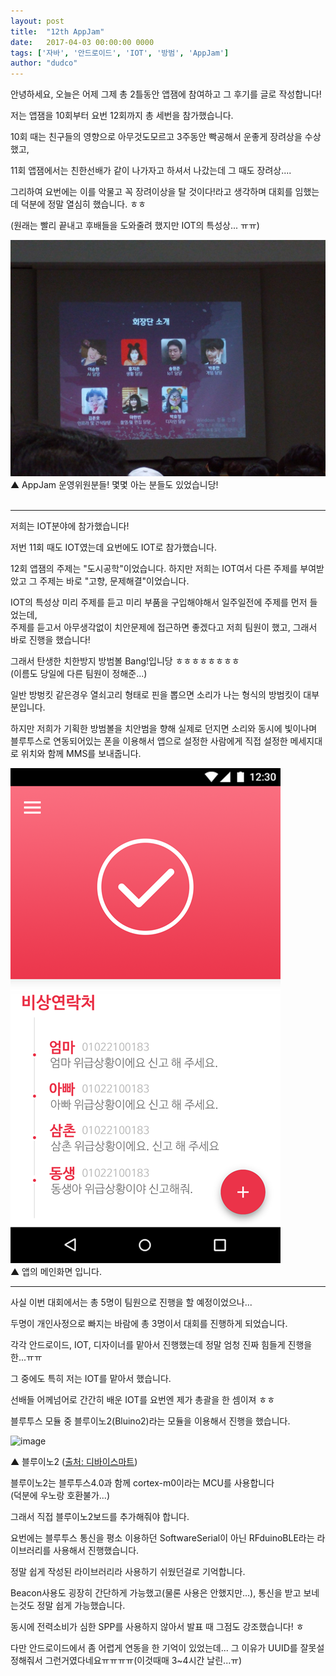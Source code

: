 ```yaml
---
layout: post
title:  "12th AppJam"
date:   2017-04-03 00:00:00 0000
tags: ['자바', '안드로이드', 'IOT', '방범', 'AppJam']
author: "dudco"
---
```


안녕하세요, 오늘은 어제 그제 총 2틀동안 앱잼에 참여하고 그 후기를 글로 작성합니다!

저는 앱잼을 10회부터 요번 12회까지 총 세번을 참가했습니다.

10회 때는 친구들의 영향으로 아무것도모르고 3주동안 빡공해서 운좋게 장려상을 수상했고,

11회 앱잼에서는 친한선배가 같이 나가자고 하셔서 나갔는데 그 때도 장려상....

그리하여 요번에는 이를 악물고 꼭 장려이상을 탈 것이다!라고 생각하며 대회를 임했는데 덕분에 정말 열심히 했습니다. ㅎㅎ

(원래는 빨리 끝내고 후배들을 도와줄려 했지만 IOT의 특성상... ㅠㅠ)

![image](/images/17.04.02-12thAppJam/steff.jpg)
▲ AppJam 운영위원분들! 몇몇 아는 분들도 있었습니당!
<br>
<br>

---

저희는 IOT분야에 참가했습니다!

저번 11회 때도 IOT였는데 요번에도 IOT로 참가했습니다.

12회 앱잼의 주제는 "도시공학"이었습니다. 하지만 저희는 IOT여서 다른 주제를 부여받았고 그 주제는 바로 "고향, 문제해결"이었습니다.

IOT의 특성상 미리 주제를 듣고 미리 부품을 구입해야해서 일주일전에 주제를 먼저 들었는데,<br> 주제를 듣고서 아무생각없이 치안문제에 접근하면 좋겠다고 저희 팀원이 했고, 그래서 바로 진행을 했습니다!

그래서 탄생한 치한방지 방범볼 Bang!입니당 ㅎㅎㅎㅎㅎㅎㅎㅎ<br>
(이름도 당일에 다른 팀원이 정해준...)

일반 방벙킷 같은경우 열쇠고리 형태로 핀을 뽑으면 소리가 나는 형식의 방범킷이 대부분입니다.

하지만 저희가 기획한 방범볼을 치안범을 향해 실제로 던지면 소리와 동시에 빛이나며 블루투스로 연동되어있는 폰을 이용해서 앱으로 설정한 사람에게 직접 설정한 메세지대로 위치와 함께 MMS를 보내줍니다.

![image](/images/17.04.02-12thAppJam/app-main.png)<br>
▲ 앱의 메인화면 입니다.

---

사실 이번 대회에서는 총 5명이 팀원으로 진행을 할 예정이었으나...

두명이 개인사정으로 빠지는 바람에 총 3명이서 대회를 진행하게 되었습니다.


각각 안드로이드, IOT, 디자이너를 맡아서 진행했는데 정말 엄청 진짜 힘들게 진행을 한...ㅠㅠ

그 중에도 특히 저는 IOT를 맡아서 했습니다.

선배들 어께넘어로 간간히 배운 IOT를 요번엔 제가 총괄을 한 셈이져 ㅎㅎ

블루투스 모듈 중 블루이노2(Bluino2)라는 모듈을 이용해서 진행을 했습니다.

![image](https://www.devicemart.co.kr/skin/goods/large/1272391.jpg)

▲ 블루이노2 (<a href="https://www.devicemart.co.kr/1272391#">출처: 디바이스마트</a>)

블루이노2는 블루투스4.0과 함께 cortex-m0이라는 MCU를 사용합니다<br>
(덕분에 우노랑 호환불가...)

그래서 직접 블루이노2보드를 추가해줘야 합니다.

요번에는 블루투스 통신을 평소 이용하던 SoftwareSerial이 아닌 RFduinoBLE라는 라이브러리를 사용해서 진행했습니다.

정말 쉽게 작성된 라이브러리라 사용하기 쉬웠던걸로 기억합니다.

Beacon사용도 굉장히 간단하게 가능했고(물론 사용은 안했지만...), 통신을 받고 보네는것도 정말 쉽게 가능했습니다.

동시에 전력소비가 심한 SPP를 사용하지 않아서 발표 때 그점도 강조했습니다! ㅎ

다만 안드로이드에서 좀 어렵게 연동을 한 기억이 있었는데... 그 이유가 UUID를 잘못설정해줘서 그런거였다네요ㅠㅠㅠㅠ(이것때매 3~4시간 날린...ㅠ)
